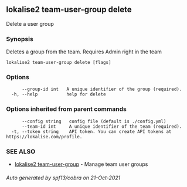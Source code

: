 ## lokalise2 team-user-group delete

Delete a user group

### Synopsis

Deletes a group from the team. Requires Admin right in the team

```
lokalise2 team-user-group delete [flags]
```

### Options

```
      --group-id int   A unique identifier of the group (required).
  -h, --help           help for delete
```

### Options inherited from parent commands

```
      --config string   config file (default is ./config.yml)
      --team-id int     A unique identifier of the team (required).
  -t, --token string    API token. You can create API tokens at https://lokalise.com/profile.
```

### SEE ALSO

* [lokalise2 team-user-group](lokalise2_team-user-group.md)	 - Manage team user groups

###### Auto generated by spf13/cobra on 21-Oct-2021
